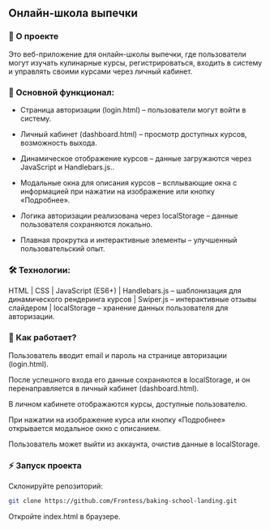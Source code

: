 ## Онлайн-школа выпечки

### 📌 О проекте

Это веб-приложение для онлайн-школы выпечки, где пользователи могут изучать кулинарные курсы, регистрироваться, входить в систему и управлять своими курсами через личный кабинет.

### 🚀 Основной функционал:

- Страница авторизации (login.html) – пользователи могут войти в систему.

- Личный кабинет (dashboard.html) – просмотр доступных курсов, возможность выхода.

- Динамическое отображение курсов – данные загружаются через JavaScript и Handlebars.js..

- Модальные окна для описания курсов – всплывающие окна с информацией при нажатии на изображение или кнопку «Подробнее».

- Логика авторизации реализована через localStorage – данные пользователя сохраняются локально.

- Плавная прокрутка и интерактивные элементы – улучшенный пользовательский опыт.

### 🛠 Технологии:

HTML | CSS | JavaScript (ES6+) | Handlebars.js – шаблонизация для динамического рендеринга курсов | Swiper.js – интерактивные отзывы слайдером | localStorage – хранение данных пользователя для авторизации.

### 🔎 Как работает?

Пользователь вводит email и пароль на странице авторизации (login.html).

После успешного входа его данные сохраняются в localStorage, и он перенаправляется в личный кабинет (dashboard.html).

В личном кабинете отображаются курсы, доступные пользователю.

При нажатии на изображение курса или кнопку «Подробнее» открывается модальное окно с описанием.

Пользователь может выйти из аккаунта, очистив данные в localStorage.

### ⚡ Запуск проекта

Склонируйте репозиторий:

```bash
git clone https://github.com/Frontess/baking-school-landing.git
```

Откройте index.html в браузере.
